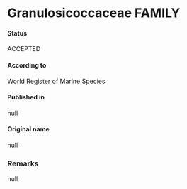 Granulosicoccaceae FAMILY
=======

#### Status
ACCEPTED

#### According to
World Register of Marine Species

#### Published in
null

#### Original name
null

### Remarks
null